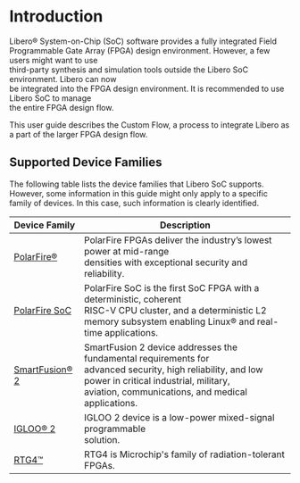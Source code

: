 # Introduction

Libero® System-on-Chip \(SoC\) software provides a fully integrated Field<br /> Programmable Gate Array \(FPGA\) design environment. However, a few users might want to use<br /> third-party synthesis and simulation tools outside the Libero SoC environment. Libero can now<br /> be integrated into the FPGA design environment. It is recommended to use Libero SoC to manage<br /> the entire FPGA design flow.

This user guide describes the Custom Flow, a process to integrate Libero as a part of the larger FPGA design flow.

## Supported Device Families

The following table lists the device families that Libero SoC supports. However, some information in this guide might only apply to a specific family of devices. In this case, such information is clearly identified.

|Device Family|Description|
|-------------|-----------|
|[PolarFire®](https://www.microchip.com/en-us/products/fpgas-and-plds/fpgas/polarfire-fpgas/polarfire-mid-range-fpgas)|PolarFire FPGAs deliver the industry’s lowest power at mid-range<br /> densities with exceptional security and reliability.|
|[PolarFire SoC](https://www.microchip.com/en-us/products/fpgas-and-plds/system-on-chip-fpgas/polarfire-soc-fpgas)|PolarFire SoC is the first SoC FPGA with a deterministic, coherent<br /> RISC-V CPU cluster, and a deterministic L2 memory subsystem enabling Linux® and real-time applications.|
|[SmartFusion® 2](https://www.microchip.com/en-us/products/fpgas-and-plds/system-on-chip-fpgas/smartfusion-2-fpgas)|SmartFusion 2 device addresses the fundamental requirements for<br /> advanced security, high reliability, and low power in critical industrial, military,<br /> aviation, communications, and medical applications.|
|[IGLOO® 2](https://www.microchip.com/en-us/products/fpgas-and-plds/fpgas/igloo-2-fpgas)|IGLOO 2 device is a low-power mixed-signal programmable<br /> solution.|
|[RTG4™](https://www.microchip.com/en-us/products/fpgas-and-plds/radiation-tolerant-fpgas/rtg4-radiation-tolerant-fpgas)|RTG4 is Microchip's family of radiation-tolerant FPGAs.|

